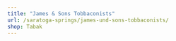 ```yaml
---
title: "James & Sons Tobbaconists"
url: /saratoga-springs/james-und-sons-tobbaconists/
shop: Tabak
---
```

